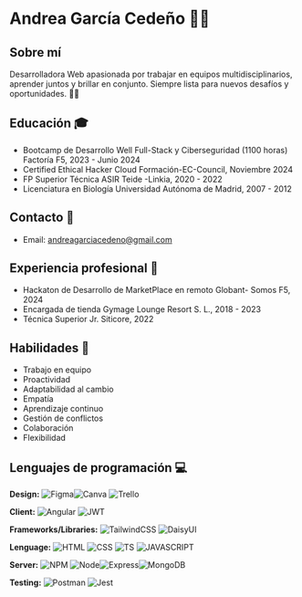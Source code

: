 # Andrea García Cedeño :woman_technologist:

## Sobre mí
Desarrolladora Web apasionada por trabajar en equipos multidisciplinarios, aprender juntos y brillar en conjunto. Siempre lista para nuevos desafíos y oportunidades. 💪✨

## Educación :mortar_board:
- Bootcamp de Desarrollo Well Full-Stack y Ciberseguridad (1100 horas)
  Factoría F5, 2023 - Junio 2024
- Certified Ethical Hacker Cloud Formación-EC-Council, Noviembre 2024
- FP Superior Técnica ASIR Teide -Linkia, 2020 - 2022
- Licenciatura en Biología Universidad Autónoma de Madrid, 2007 - 2012

## Contacto :iphone:
- Email: andreagarciacedeno@gmail.com


## Experiencia profesional :briefcase:
- Hackaton de Desarrollo de MarketPlace en remoto Globant- Somos F5, 2024
- Encargada de tienda Gymage Lounge Resort S. L., 2018 - 2023
- Técnica Superior Jr. Siticore, 2022

## Habilidades :rocket:
- Trabajo en equipo
- Proactividad
- Adaptabilidad al cambio
- Empatía
- Aprendizaje continuo
- Gestión de conflictos
- Colaboración
- Flexibilidad

## Lenguajes de programación :computer:

**Design:** ![Figma](https://img.shields.io/badge/Figma-F24E1E?style=for-the-badge&logo=figma&logoColor=white)![Canva](https://img.shields.io/badge/Canva-%2300C4CC.svg?&style=for-the-badge&logo=Canva&logoColor=white) ![Trello](https://img.shields.io/badge/Trello-0052CC?style=for-the-badge&logo=trello&logoColor=white)

**Client:** ![Angular](https://img.shields.io/badge/Angular-DD0031?style=for-the-badge&logo=angular&logoColor=white) ![JWT](https://img.shields.io/badge/JWT-000000?style=for-the-badge&logo=JSON%20web%20tokens&logoColor=white)

**Frameworks/Libraries:**
![TailwindCSS](https://img.shields.io/badge/Tailwind_CSS-38B2AC?style=for-the-badge&logo=tailwind-css&logoColor=white) ![DaisyUI](https://img.shields.io/badge/daisyUI-1ad1a5?style=for-the-badge&logo=daisyui&logoColor=white)

**Lenguage:** ![HTML](https://img.shields.io/badge/HTML5-E34F26?style=for-the-badge&logo=html5&logoColor=white) ![CSS](https://img.shields.io/badge/CSS3-1572B6?style=for-the-badge&logo=css3&logoColor=white) ![TS](https://img.shields.io/badge/TypeScript-007ACC?style=for-the-badge&logo=typescript&logoColor=white) ![JAVASCRIPT](https://img.shields.io/badge/JavaScript-323330?style=for-the-badge&logo=javascript&logoColor=F7DF1E)

**Server:** ![NPM](https://img.shields.io/badge/npm-CB3837?style=for-the-badge&logo=npm&logoColor=white) ![Node](https://img.shields.io/badge/Node%20js-339933?style=for-the-badge&logo=nodedotjs&logoColor=white)![Express](https://img.shields.io/badge/Express%20js-000000?style=for-the-badge&logo=express&logoColor=white)![MongoDB](https://img.shields.io/badge/MongoDB-4EA94B?style=for-the-badge&logo=mongodb&logoColor=white)

**Testing:** ![Postman](https://img.shields.io/badge/Postman-FF6C37?style=for-the-badge&logo=Postman&logoColor=white) ![Jest](https://img.shields.io/badge/Jest-C21325?style=for-the-badge&logo=jest&logoColor=white)
